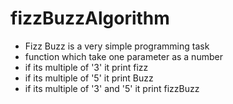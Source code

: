 # fizzBuzzAlgorithm
* Fizz Buzz is a very simple programming task
* function which take one parameter as a number
* if its multiple of '3' it print fizz
* if its multiple of '5' it print Buzz
* if its multiple of '3' and '5' it print fizzBuzz